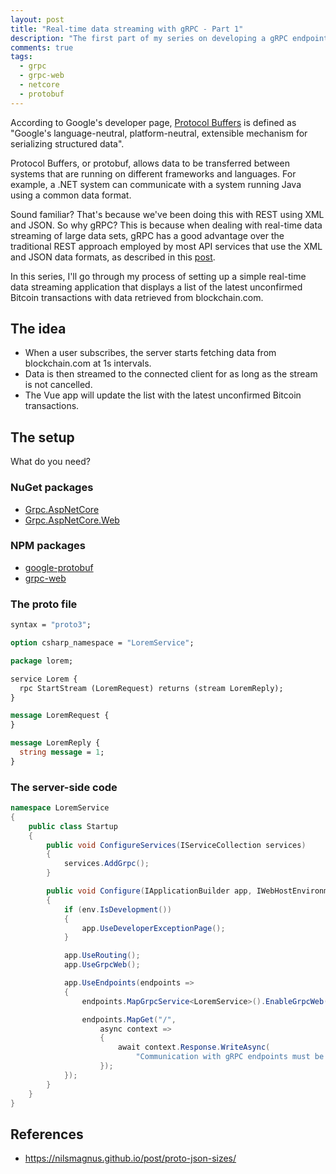 ```yaml
---
layout: post
title: "Real-time data streaming with gRPC - Part 1"
description: "The first part of my series on developing a gRPC endpoint for web applications."
comments: true
tags:
  - grpc
  - grpc-web
  - netcore
  - protobuf
---
```


According to Google's developer page, [Protocol Buffers][5] is defined as "Google's language-neutral, platform-neutral, extensible mechanism for serializing structured data".

Protocol Buffers, or protobuf, allows data to be transferred between systems that are running on different frameworks and languages. For example, a .NET system can communicate with a system running Java using a common data format.

Sound familiar? That's because we've been doing this with REST using XML and JSON. So why gRPC? This is because when dealing with real-time data streaming of large data sets, gRPC has a good advantage over the traditional REST approach employed by most API services that use the XML and JSON data formats, as described in this [post][6].

In this series, I'll go through my process of setting up a simple real-time data streaming application that displays a list of the latest unconfirmed Bitcoin transactions with data retrieved from blockchain.com.

## The idea

* When a user subscribes, the server starts fetching data from blockchain.com at 1s intervals.
* Data is then streamed to the connected client for as long as the stream is not cancelled.
* The Vue app will update the list with the latest unconfirmed Bitcoin transactions.

## The setup




What do you need?

### NuGet packages

* [Grpc.AspNetCore][1]
* [Grpc.AspNetCore.Web][2]

### NPM packages

* [google-protobuf][3]
* [grpc-web][4]





### The proto file

```proto
syntax = "proto3";

option csharp_namespace = "LoremService";

package lorem;

service Lorem {
  rpc StartStream (LoremRequest) returns (stream LoremReply);
}

message LoremRequest {
}

message LoremReply {
  string message = 1;
}
```

### The server-side code

```csharp
namespace LoremService
{
    public class Startup
    {
        public void ConfigureServices(IServiceCollection services)
        {
            services.AddGrpc();
        }

        public void Configure(IApplicationBuilder app, IWebHostEnvironment env)
        {
            if (env.IsDevelopment())
            {
                app.UseDeveloperExceptionPage();
            }

            app.UseRouting();
            app.UseGrpcWeb();

            app.UseEndpoints(endpoints =>
            {
                endpoints.MapGrpcService<LoremService>().EnableGrpcWeb();

                endpoints.MapGet("/",
                    async context =>
                    {
                        await context.Response.WriteAsync(
                            "Communication with gRPC endpoints must be made through a gRPC client. To learn how to create a client, visit: https://go.microsoft.com/fwlink/?linkid=2086909");
                    });
            });
        }
    }
}
```

## References

* https://nilsmagnus.github.io/post/proto-json-sizes/


[1]: https://www.nuget.org/packages/Grpc.AspNetCore
[2]: https://www.nuget.org/packages/Grpc.AspNetCore.Web
[3]: https://www.npmjs.com/package/google-protobuf
[4]: https://www.npmjs.com/package/grpc-web
[5]: https://developers.google.com/protocol-buffers/
[6]: https://www.yonego.com/nl/why-milliseconds-matter/